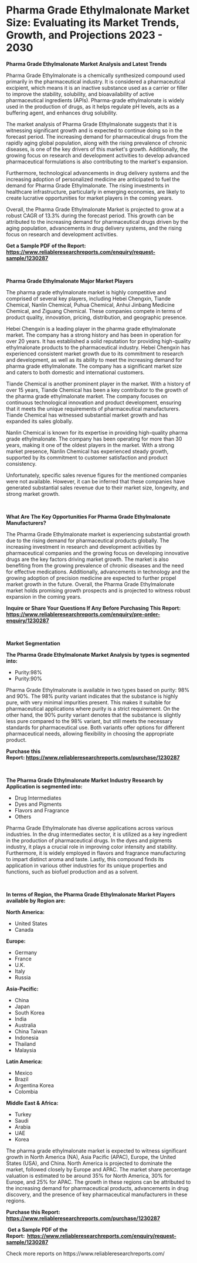 <p><h1>Pharma Grade Ethylmalonate Market Size: Evaluating its Market Trends, Growth, and Projections 2023 - 2030</h1></p><p><strong>Pharma Grade Ethylmalonate Market Analysis and Latest Trends</strong></p>
<p><p>Pharma Grade Ethylmalonate is a chemically synthesized compound used primarily in the pharmaceutical industry. It is considered a pharmaceutical excipient, which means it is an inactive substance used as a carrier or filler to improve the stability, solubility, and bioavailability of active pharmaceutical ingredients (APIs). Pharma-grade ethylmalonate is widely used in the production of drugs, as it helps regulate pH levels, acts as a buffering agent, and enhances drug solubility.</p><p>The market analysis of Pharma Grade Ethylmalonate suggests that it is witnessing significant growth and is expected to continue doing so in the forecast period. The increasing demand for pharmaceutical drugs from the rapidly aging global population, along with the rising prevalence of chronic diseases, is one of the key drivers of this market's growth. Additionally, the growing focus on research and development activities to develop advanced pharmaceutical formulations is also contributing to the market's expansion.</p><p>Furthermore, technological advancements in drug delivery systems and the increasing adoption of personalized medicine are anticipated to fuel the demand for Pharma Grade Ethylmalonate. The rising investments in healthcare infrastructure, particularly in emerging economies, are likely to create lucrative opportunities for market players in the coming years.</p><p>Overall, the Pharma Grade Ethylmalonate Market is projected to grow at a robust CAGR of 13.3% during the forecast period. This growth can be attributed to the increasing demand for pharmaceutical drugs driven by the aging population, advancements in drug delivery systems, and the rising focus on research and development activities.</p></p>
<p><strong>Get a Sample PDF of the Report:&nbsp; <a href="https://www.reliableresearchreports.com/enquiry/request-sample/1230287">https://www.reliableresearchreports.com/enquiry/request-sample/1230287</a></strong></p>
<p>&nbsp;</p>
<p><strong>Pharma Grade Ethylmalonate Major Market Players</strong></p>
<p><p>The pharma grade ethylmalonate market is highly competitive and comprised of several key players, including Hebei Chengxin, Tiande Chemical, Nanlin Chemical, Puhua Chemical, Anhui Jinbang Medicine Chemical, and Ziguang Chemical. These companies compete in terms of product quality, innovation, pricing, distribution, and geographic presence.</p><p>Hebei Chengxin is a leading player in the pharma grade ethylmalonate market. The company has a strong history and has been in operation for over 20 years. It has established a solid reputation for providing high-quality ethylmalonate products to the pharmaceutical industry. Hebei Chengxin has experienced consistent market growth due to its commitment to research and development, as well as its ability to meet the increasing demand for pharma grade ethylmalonate. The company has a significant market size and caters to both domestic and international customers.</p><p>Tiande Chemical is another prominent player in the market. With a history of over 15 years, Tiande Chemical has been a key contributor to the growth of the pharma grade ethylmalonate market. The company focuses on continuous technological innovation and product development, ensuring that it meets the unique requirements of pharmaceutical manufacturers. Tiande Chemical has witnessed substantial market growth and has expanded its sales globally.</p><p>Nanlin Chemical is known for its expertise in providing high-quality pharma grade ethylmalonate. The company has been operating for more than 30 years, making it one of the oldest players in the market. With a strong market presence, Nanlin Chemical has experienced steady growth, supported by its commitment to customer satisfaction and product consistency.</p><p>Unfortunately, specific sales revenue figures for the mentioned companies were not available. However, it can be inferred that these companies have generated substantial sales revenue due to their market size, longevity, and strong market growth.</p></p>
<p>&nbsp;</p>
<p><strong>What Are The Key Opportunities For Pharma Grade Ethylmalonate Manufacturers?</strong></p>
<p><p>The Pharma Grade Ethylmalonate market is experiencing substantial growth due to the rising demand for pharmaceutical products globally. The increasing investment in research and development activities by pharmaceutical companies and the growing focus on developing innovative drugs are the key factors driving market growth. The market is also benefiting from the growing prevalence of chronic diseases and the need for effective medications. Additionally, advancements in technology and the growing adoption of precision medicine are expected to further propel market growth in the future. Overall, the Pharma Grade Ethylmalonate market holds promising growth prospects and is projected to witness robust expansion in the coming years.</p></p>
<p><strong>Inquire or Share Your Questions If Any Before Purchasing This Report: <a href="https://www.reliableresearchreports.com/enquiry/pre-order-enquiry/1230287">https://www.reliableresearchreports.com/enquiry/pre-order-enquiry/1230287</a></strong></p>
<p>&nbsp;</p>
<p><strong>Market Segmentation</strong></p>
<p><strong>The Pharma Grade Ethylmalonate Market Analysis by types is segmented into:</strong></p>
<p><ul><li>Purity:98%</li><li>Purity:90%</li></ul></p>
<p><p>Pharma Grade Ethylmalonate is available in two types based on purity: 98% and 90%. The 98% purity variant indicates that the substance is highly pure, with very minimal impurities present. This makes it suitable for pharmaceutical applications where purity is a strict requirement. On the other hand, the 90% purity variant denotes that the substance is slightly less pure compared to the 98% variant, but still meets the necessary standards for pharmaceutical use. Both variants offer options for different pharmaceutical needs, allowing flexibility in choosing the appropriate product.</p></p>
<p><strong>Purchase this Report:&nbsp;<a href="https://www.reliableresearchreports.com/purchase/1230287">https://www.reliableresearchreports.com/purchase/1230287</a></strong></p>
<p>&nbsp;</p>
<p><strong>The Pharma Grade Ethylmalonate Market Industry Research by Application is segmented into:</strong></p>
<p><ul><li>Drug Intermediates</li><li>Dyes and Pigments</li><li>Flavors and Fragrance</li><li>Others</li></ul></p>
<p><p>Pharma Grade Ethylmalonate has diverse applications across various industries. In the drug intermediates sector, it is utilized as a key ingredient in the production of pharmaceutical drugs. In the dyes and pigments industry, it plays a crucial role in improving color intensity and stability. Furthermore, it is widely employed in flavors and fragrance manufacturing to impart distinct aroma and taste. Lastly, this compound finds its application in various other industries for its unique properties and functions, such as biofuel production and as a solvent.</p></p>
<p>&nbsp;</p>
<p><strong>In terms of Region, the Pharma Grade Ethylmalonate Market Players available by Region are:</strong></p>
<p>
    <p> <strong> North America: </strong>
        <ul>
            <li>United States</li>
            <li>Canada</li>
        </ul>
        </p> 
    <p> <strong> Europe: </strong>
        <ul>
            <li>Germany</li>
            <li>France</li>
            <li>U.K.</li>
            <li>Italy</li>
            <li>Russia</li>
        </ul>
        </p> 
    <p> <strong> Asia-Pacific: </strong>
        <ul>
            <li>China</li>
            <li>Japan</li>
            <li>South Korea</li>
            <li>India</li>
            <li>Australia</li>
            <li>China Taiwan</li>
            <li>Indonesia</li>
            <li>Thailand</li>
            <li>Malaysia</li>
        </ul>
        </p> 
    <p> <strong> Latin America: </strong>
        <ul>
            <li>Mexico</li>
            <li>Brazil</li>
            <li>Argentina Korea</li>
            <li>Colombia</li>
        </ul>
        </p> 
    <p> <strong> Middle East & Africa: </strong>
        <ul>
            <li>Turkey</li>
            <li>Saudi</li>
            <li>Arabia</li>
            <li>UAE</li>
            <li>Korea</li>
        </ul>
    </p>
    </p>
<p><p>The pharma grade ethylmalonate market is expected to witness significant growth in North America (NA), Asia Pacific (APAC), Europe, the United States (USA), and China. North America is projected to dominate the market, followed closely by Europe and APAC. The market share percentage valuation is estimated to be around 35% for North America, 30% for Europe, and 25% for APAC. The growth in these regions can be attributed to the increasing demand for pharmaceutical products, advancements in drug discovery, and the presence of key pharmaceutical manufacturers in these regions.</p></p>
<p><strong>Purchase this Report: <a href="https://www.reliableresearchreports.com/purchase/1230287">https://www.reliableresearchreports.com/purchase/1230287</a></strong></p>
<p>&nbsp;<strong>Get a Sample PDF of the Report:&nbsp;&nbsp;<a href="https://www.reliableresearchreports.com/enquiry/request-sample/1230287">https://www.reliableresearchreports.com/enquiry/request-sample/1230287</a></strong></p>
<p><strong></strong></p>
<p>Check more reports on https://www.reliableresearchreports.com/</p>